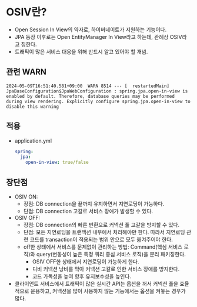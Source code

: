 # OSIV란?
  - Open Session In View의 약자로, 하이버네이트가 지원하는 기능이다.
  - JPA 등장 이후로는 Open EntityManager In View라고 하는데, 관례상 OSIV라고 칭한다.
  - 트래픽이 많은 서비스 대응을 위해 반드시 알고 있어야 할 개념.

## 관련 WARN
  ```text
  2024-05-09T16:51:40.581+09:00  WARN 8514 --- [  restartedMain] JpaBaseConfiguration$JpaWebConfiguration : spring.jpa.open-in-view is enabled by default. Therefore, database queries may be performed during view rendering. Explicitly configure spring.jpa.open-in-view to disable this warning
  ```

## 적용
  - application.yml
    ```yml
    spring:
      jpa:
        open-in-view: true/false
    ```

## 장단점
  - OSIV ON:
    - 장점: DB connection을 끝까지 유지하면서 지연로딩이 가능하다.
    - 단점: DB connection 고갈로 서비스 장애가 발생할 수 있다.
  - OSIV OFF:
    - 장점: DB connection의 빠른 반환으로 커넥션 풀 고갈을 방지할 수 있다.
    - 단점: 모든 지연로딩을 트랜잭션 내부에서 처리해야만 한다. 따라서 지연로딩 관련 코드를 transaction이 적용되는 범위 안으로 모두 옮겨주어야 한다.
    - off한 상태에서 서비스를 문제없이 관리하는 방법: Command(핵심 서비스 로직)와 query(변동성이 높은 특정 쿼리 중심 서비스 로직)을 분리 패키징한다.
      - OSIV OFF한 상태에서 지연로딩이 가능하게 한다.
      - 디비 커넥션 낭비를 막아 커넥션 고갈로 인한 서비스 장애를 방지한다.
      - 코드 가독성을 높여 향후 유지보수성을 높인다.</br>
  - 클라이언트 서비스에서 트래픽이 많은 실시간 API는 옵션을 꺼서 커넥션 풀을 효율적으로 운용하고, 커넥션을 많이 사용하지 않는 기능에서는 옵션을 켜놓는 경우가 많다.
